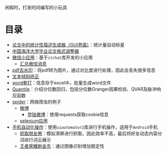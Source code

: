 闲暇时，打发时间编写的小玩具

# 目录

* [论文中的统计性描述生成器（GUI界面）](https://github.com/lei940324/description)：统计量自动标星
* [中国海洋大学毕业论文格式调整器](https://github.com/lei940324/ouc_thesis_format)
* [微信小应用](https://github.com/lei940324/Application_itchat)：基于`itchat`库开发的小应用
  * [汇总微信消息](https://github.com/lei940324/Application_itchat/tree/master/%E6%B1%87%E6%80%BB%E5%BE%AE%E4%BF%A1%E6%B6%88%E6%81%AF)
* [pdf去水印](https://github.com/lei940324/toy/tree/master/pdf%E5%8E%BB%E6%B0%B4%E5%8D%B0)：将pdf转为图片，通过对比度进行处理，因此会丢失很多信息
* [文本倾斜矫正](https://github.com/lei940324/toy/tree/master/文本倾斜矫正)
* [word套打](https://github.com/lei940324/toy/tree/master/word套打)：信息存于excel中，批量生成word文件
* [Quantile](https://github.com/lei940324/Quantile)：介绍分位数回归，包括分位数Granger因果检验、QVAR及脉冲响应函数
* [spider](https://github.com/lei940324/spider)：网络爬虫的例子
  * [微博](https://github.com/lei940324/spider/tree/master/%E5%BE%AE%E5%8D%9A)
    * [登陆微博](https://github.com/lei940324/spider/blob/master/%E5%BE%AE%E5%8D%9A/loginWeibo.py)：使用requests获取cookie信息
  * [selenium应用](https://github.com/lei940324/spider/tree/master/selenium)
* [手机自动化操作](https://github.com/lei940324/toy/tree/master/手机自动化操作)：使用`uiautomator2`库进行手机操作，适用于`Android`手机
  * [抓取朋友圈](https://github.com/lei940324/toy/tree/master/手机自动化操作/抓取朋友圈)：模拟滑屏进行抓取，因此效率不高，最后将好友动态内容分词进行词云展示
  * [王者荣耀刷金币](https://github.com/lei940324/toy/tree/master/手机自动化操作/王者荣耀刷金币)：通过图像识别增加稳定性

